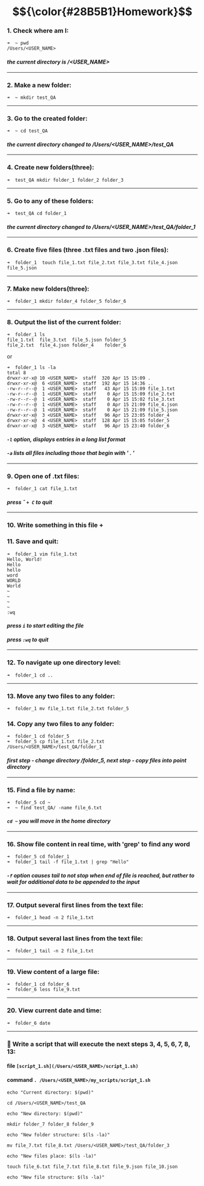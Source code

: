 
# $${\color{#28B5B1}Homework}$$

### 1. Check where am I: 

```
➜  ~ pwd
/Users/<USER_NAME>
```
#### *the current directory is /<USER_NAME>*
---
### 2. Make a new folder:

```
➜  ~ mkdir test_QA
```
---
### 3. Go to the created folder:

```
➜  ~ cd test_QA
```
#### *the current directory changed to /Users/<USER_NAME>/test_QA*
---

### 4. Create new folders(three):

```
➜  test_QA mkdir folder_1 folder_2 folder_3
```
---
### 5. Go to any of these folders:

```
➜  test_QA cd folder_1
```
#### *the current directory changed to /Users/<USER_NAME>/test_QA/folder_1*
---

### 6. Create five files (three .txt files and two .json files):

```
➜  folder_1  touch file_1.txt file_2.txt file_3.txt file_4.json file_5.json
```
---
### 7. Make new folders(three):

```
➜  folder_1 mkdir folder_4 folder_5 folder_6
```
---
### 8. Output the list of the current folder:

```
➜  folder_1 ls
file_1.txt  file_3.txt  file_5.json folder_5
file_2.txt  file_4.json folder_4    folder_6
```
or
```
➜  folder_1 ls -la
total 8
drwxr-xr-x@ 10 <USER_NAME>  staff  320 Apr 15 15:09 .
drwxr-xr-x@  6 <USER_NAME>  staff  192 Apr 15 14:36 ..
-rw-r--r--@  1 <USER_NAME>  staff   43 Apr 15 15:09 file_1.txt
-rw-r--r--@  1 <USER_NAME>  staff    0 Apr 15 15:09 file_2.txt
-rw-r--r--@  1 <USER_NAME>  staff    0 Apr 15 15:02 file_3.txt
-rw-r--r--@  1 <USER_NAME>  staff    0 Apr 15 21:09 file_4.json
-rw-r--r--@  1 <USER_NAME>  staff    0 Apr 15 21:09 file_5.json
drwxr-xr-x@  3 <USER_NAME>  staff   96 Apr 15 23:05 folder_4
drwxr-xr-x@  4 <USER_NAME>  staff  128 Apr 15 15:05 folder_5
drwxr-xr-x@  3 <USER_NAME>  staff   96 Apr 15 23:40 folder_6
```
#### *```-l```	option, displays entries in a long list format*
#### *```-a``` 	lists all files including those that begin with ' . '*
---
### 9. Open one of .txt files:

```
➜  folder_1 cat file_1.txt
```
#### *press &circ; ```+ C``` to  quit*
---
### 10. Write something in this file + 
### 11. Save and quit: 

```
➜  folder_1 vim file_1.txt
Hello, World!
Hello
hello
word
WORLD
World
~                                                                                         
~                                                                                         
~                                                                                         
~                                                                                         
:wq
```
#### *press ```i``` to start editing the file*
#### *press ```:wq``` to quit*
---
### 12. To navigate up one directory level:

```
➜  folder_1 cd ..
```
---
### 13. Move any two files to any folder:

```
➜  folder_1 mv file_1.txt file_2.txt folder_5 
```

### 14. Copy any two files to any folder:

```
➜  folder_1 cd folder_5  
➜  folder_5 cp file_1.txt file_2.txt /Users/<USER_NAME>/test_QA/folder_1
```
#### *first step - change directory /folder_5, next step - copy files into point directory*
---
### 15. Find a file by name:

```
➜  folder_5 cd ~
➜  ~ find test_QA/ -name file_6.txt
```
#### *```cd ~``` you will move in the home directory*
---
### 16. Show file content in real time, with 'grep' to find any word

```
➜  folder_5 cd folder_1
➜  folder_1 tail -f file_1.txt | grep "Hello"
```
#### *```-f``` option causes tail to not stop when end of file is reached, but rather to wait for additional data to be appended to the input*
---
### 17. Output several first lines from the text file:

```
➜  folder_1 head -n 2 file_1.txt  
```
---
### 18. Output several last lines from the text file:

```
➜  folder_1 tail -n 2 file_1.txt  
```
---
### 19. View content of a large file:

```
➜  folder_1 cd folder_6
➜  folder_6 less file_9.txt
```
---
### 20. View current date and time:

```
➜  folder_6 date
```
---
### :dizzy: Write a script that will execute the next steps 3, 4, 5, 6, 7, 8, 13:

#### file ```[script_1.sh](/Users/<USER_NAME>/script_1.sh)```
#### command ```. /Users/<USER_NAME>/my_scripts/script_1.sh```

```
echo "Current directory: $(pwd)"

cd /Users/<USER_NAME>/test_QA

echo "New directory: $(pwd)"

mkdir folder_7 folder_8 folder_9 

echo "New folder structure: $(ls -la)" 

mv file_7.txt file_8.txt /Users/<USER_NAME>/test_QA/folder_3

echo "New files place: $(ls -la)" 

touch file_6.txt file_7.txt file_8.txt file_9.json file_10.json

echo "New file structure: $(ls -la)"

```